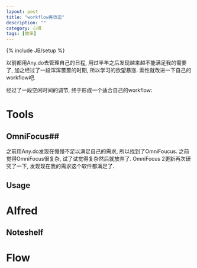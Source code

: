```yaml
---
layout: post
title: "workflow再改造"
description: ""
category: 心得
tags: [效率]
---
```

{% include JB/setup %}

以前都用Any.do去管理自己的日程, 用过半年之后发现越来越不能满足我的需要了, 加之经过了一段浑浑噩噩的时期, 所以学习的欲望暴涨. 索性就改进一下自己的workflow吧.

经过了一段空闲时间的调节, 终于形成一个适合自己的workflow:

# Tools #

## OmniFocus##
之前用Any.do发现在慢慢不足以满足自己的需求, 所以找到了OmniFoucus. 之前觉得OmniFocus很复杂, 试了试觉得复杂然后就放弃了. OmniFocus 2更新再次研究了一下, 发现现在我的需求这个软件都满足了.

## Usage ##

# Alfred ##

## Noteshelf ##

# Flow #

